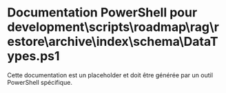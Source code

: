 # Documentation PowerShell pour development\scripts\roadmap\rag\restore\archive\index\schema\DataTypes.ps1

Cette documentation est un placeholder et doit être générée par un outil PowerShell spécifique.
